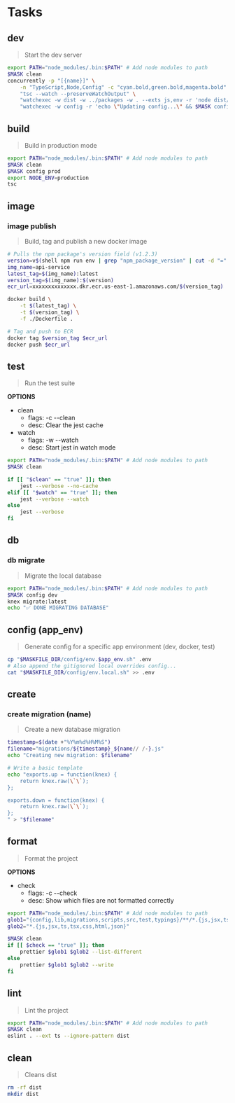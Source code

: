 # Tasks





## dev
> Start the dev server

~~~sh
export PATH="node_modules/.bin:$PATH" # Add node modules to path
$MASK clean
concurrently -p "[{name}]" \
    -n "TypeScript,Node,Config" -c "cyan.bold,green.bold,magenta.bold" \
    "tsc --watch --preserveWatchOutput" \
    "watchexec -w dist -w ../packages -w . --exts js,env -r 'node dist/index.js'" \
    "watchexec -w config -r 'echo \"Updating config...\" && $MASK config dev'"
~~~





## build
> Build in production mode

~~~sh
export PATH="node_modules/.bin:$PATH" # Add node modules to path
$MASK clean
$MASK config prod
export NODE_ENV=production
tsc
~~~





## image

### image publish
> Build, tag and publish a new docker image

~~~sh
# Pulls the npm package's version field (v1.2.3)
version=v$(shell npm run env | grep "npm_package_version" | cut -d "=" -f2)
img_name=api-service
latest_tag=$(img_name):latest
version_tag=$(img_name):$(version)
ecr_url=xxxxxxxxxxxxxx.dkr.ecr.us-east-1.amazonaws.com/$(version_tag)

docker build \
    -t $(latest_tag) \
    -t $(version_tag) \
    -f ./Dockerfile .

# Tag and push to ECR
docker tag $version_tag $ecr_url
docker push $ecr_url
~~~





## test

> Run the test suite

**OPTIONS**
* clean
    * flags: -c --clean
    * desc: Clear the jest cache
* watch
    * flags: -w --watch
    * desc: Start jest in watch mode

~~~bash
export PATH="node_modules/.bin:$PATH" # Add node modules to path
$MASK clean

if [[ "$clean" == "true" ]]; then
    jest --verbose --no-cache
elif [[ "$watch" == "true" ]]; then
    jest --verbose --watch
else
    jest --verbose
fi
~~~





## db

### db migrate
> Migrate the local database

~~~sh
export PATH="node_modules/.bin:$PATH" # Add node modules to path
$MASK config dev
knex migrate:latest
echo "✅ DONE MIGRATING DATABASE"
~~~





## config (app_env)
> Generate config for a specific app environment (dev, docker, test)

~~~bash
cp "$MASKFILE_DIR/config/env.$app_env.sh" .env
# Also append the gitignored local overrides config...
cat "$MASKFILE_DIR/config/env.local.sh" >> .env
~~~





## create

### create migration (name)
> Create a new database migration

~~~sh
timestamp=$(date +"%Y%m%d%H%M%S")
filename="migrations/${timestamp}_${name// /-}.js"
echo "Creating new migration: $filename"

# Write a basic template
echo "exports.up = function(knex) {
    return knex.raw(\`\`);
};

exports.down = function(knex) {
    return knex.raw(\`\`);
};
" > "$filename"
~~~





## format

> Format the project

**OPTIONS**
* check
    * flags: -c --check
    * desc: Show which files are not formatted correctly

~~~sh
export PATH="node_modules/.bin:$PATH" # Add node modules to path
glob1="{config,lib,migrations,scripts,src,test,typings}/**/*.{js,jsx,ts,tsx,css,html,json}"
glob2="*.{js,jsx,ts,tsx,css,html,json}"

$MASK clean
if [[ $check == "true" ]]; then
    prettier $glob1 $glob2 --list-different
else
    prettier $glob1 $glob2 --write
fi
~~~





## lint
> Lint the project

~~~sh
export PATH="node_modules/.bin:$PATH" # Add node modules to path
$MASK clean
eslint . --ext ts --ignore-pattern dist
~~~





## clean
> Cleans dist

~~~sh
rm -rf dist
mkdir dist
~~~
